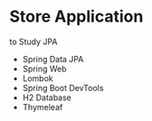 # Store Application

to Study JPA

- Spring Data JPA
- Spring Web
- Lombok
- Spring Boot DevTools
- H2 Database
- Thymeleaf

